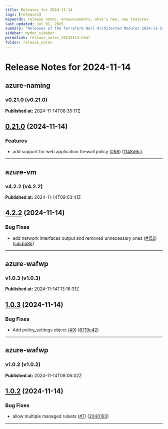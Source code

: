 ```yaml
---
title: Releases for 2024-11-14
tags: [releases]
keywords: release notes, announcements, what's new, new features
last_updated: Jul 01, 2025
summary: "Releases of the Terraform Well Architected Modules 2024-11-14"
sidebar: mydoc_sidebar
permalink: release_notes_20241114.html
folder: release_notes
---
```


# Release Notes for 2024-11-14

## azure-naming
### v0.21.0 (v0.21.0)
**Published at:** 2024-11-14T08:35:17Z

## [0.21.0](https://github.com/CloudNationHQ/terraform-azure-naming/compare/v0.20.0...v0.21.0) (2024-11-14)


### Features

* add support for web application firewall policy ([#68](https://github.com/CloudNationHQ/terraform-azure-naming/issues/68)) ([1148d6c](https://github.com/CloudNationHQ/terraform-azure-naming/commit/1148d6cfbdf2efdf1e22ce90fba67addf273becf))

---

## azure-vm
### v4.2.2 (v4.2.2)
**Published at:** 2024-11-14T09:03:41Z

## [4.2.2](https://github.com/CloudNationHQ/terraform-azure-vm/compare/v4.2.1...v4.2.2) (2024-11-14)


### Bug Fixes

* add network interfaces output and removed unnecessary ones ([#152](https://github.com/CloudNationHQ/terraform-azure-vm/issues/152)) ([cdcb585](https://github.com/CloudNationHQ/terraform-azure-vm/commit/cdcb58552d82cde32f2c4c6291bac33c4b61235d))

---

## azure-wafwp
### v1.0.3 (v1.0.3)
**Published at:** 2024-11-14T13:16:31Z

## [1.0.3](https://github.com/CloudNationHQ/terraform-azure-wafwp/compare/v1.0.2...v1.0.3) (2024-11-14)


### Bug Fixes

* Add policy_settings object ([#9](https://github.com/CloudNationHQ/terraform-azure-wafwp/issues/9)) ([6719c42](https://github.com/CloudNationHQ/terraform-azure-wafwp/commit/6719c42b874a12b398c1caa706ca1c2f7b8bdec5))

---

## azure-wafwp
### v1.0.2 (v1.0.2)
**Published at:** 2024-11-14T09:06:02Z

## [1.0.2](https://github.com/CloudNationHQ/terraform-azure-wafwp/compare/v1.0.1...v1.0.2) (2024-11-14)


### Bug Fixes

* allow multiple managed rulsets ([#7](https://github.com/CloudNationHQ/terraform-azure-wafwp/issues/7)) ([2040193](https://github.com/CloudNationHQ/terraform-azure-wafwp/commit/20401935e8b65bf5c94c852ab4f8ea4747c8a06f))

---

